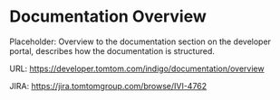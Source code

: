 # Documentation Overview

Placeholder: Overview to the documentation section on the developer portal, describes how the documentation is structured.

URL: https://developer.tomtom.com/indigo/documentation/overview

JIRA: https://jira.tomtomgroup.com/browse/IVI-4762

